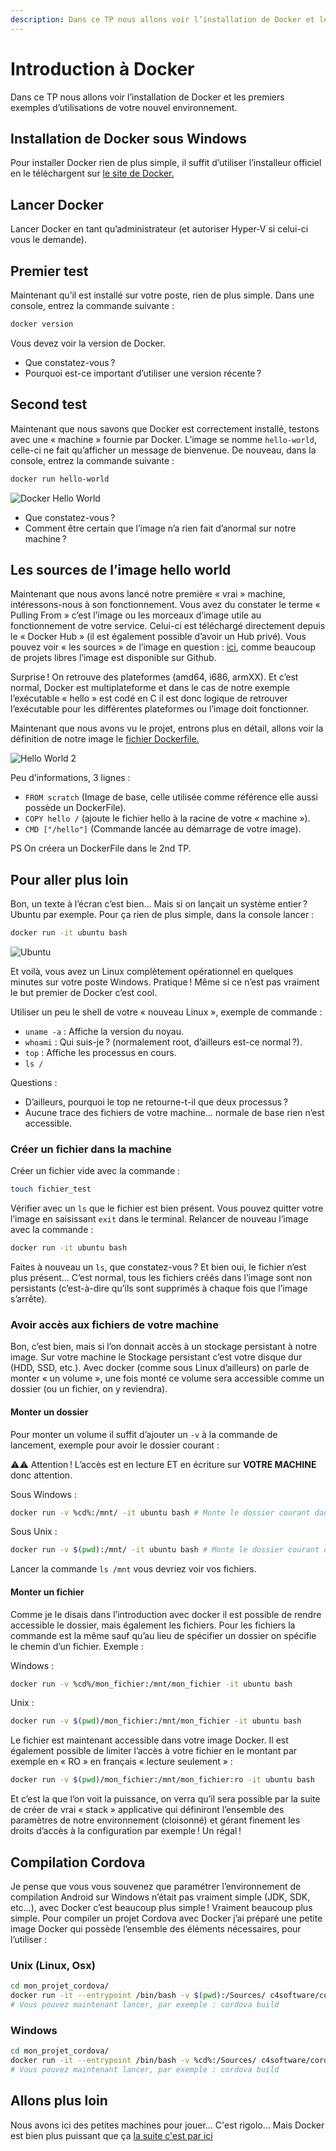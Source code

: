 ```yaml
---
description: Dans ce TP nous allons voir l’installation de Docker et les premiers exemples d’utilisations de votre nouvel environnement.
---
```


# Introduction à Docker

Dans ce TP nous allons voir l’installation de Docker et les premiers exemples d’utilisations de votre nouvel environnement.

## Installation de Docker sous Windows

Pour installer Docker rien de plus simple, il suffit d’utiliser l’installeur officiel en le téléchargent sur [le site de Docker.](https://www.docker.com/docker-windows)

## Lancer Docker

Lancer Docker en tant qu’administrateur (et autoriser Hyper-V si celui-ci vous le demande).

## Premier test

Maintenant qu’il est installé sur votre poste, rien de plus simple. Dans une console, entrez la commande suivante :

```bash
docker version
```

Vous devez voir la version de Docker.

- Que constatez-vous ?
- Pourquoi est-ce important d’utiliser une version récente ?

## Second test

Maintenant que nous savons que Docker est correctement installé, testons avec une « machine » fournie par Docker. L’image se nomme `hello-world`, celle-ci ne fait qu’afficher un message de bienvenue. De nouveau, dans la console, entrez la commande suivante :

```bash
docker run hello-world
```

![Docker Hello World](./ressources/hello-world.png)

- Que constatez-vous ?
- Comment être certain que l’image n’a rien fait d’anormal sur notre machine ?

## Les sources de l’image hello world

Maintenant que nous avons lancé notre première « vrai » machine, intéressons-nous à son fonctionnement. Vous avez du constater le terme « Pulling From » c’est l’image ou les morceaux d’image utile au fonctionnement de votre service. Celui-ci est téléchargé directement depuis le « Docker Hub » (il est également possible d’avoir un Hub privé). Vous pouvez voir « les sources » de l’image en question : [ici](https://github.com/docker-library/hello-world), comme beaucoup de projets libres l’image est disponible sur Github.

Surprise ! On retrouve des plateformes (amd64, i686, armXX). Et c’est normal, Docker est multiplateforme et dans le cas de notre exemple l’exécutable « hello » est codé en C il est donc logique de retrouver l’exécutable pour les différentes plateformes ou l’image doit fonctionner.

Maintenant que nous avons vu le projet, entrons plus en détail, allons voir la définition de notre image le [fichier Dockerfile.](https://github.com/docker-library/hello-world/blob/master/i386/hello-world/Dockerfile)

![Hello World 2](./ressources/hello-world2.png)

Peu d’informations, 3 lignes :

- `FROM scratch` (Image de base, celle utilisée comme référence elle aussi possède un DockerFile).
- `COPY hello /` (ajoute le fichier hello à la racine de votre « machine »).
- `CMD ["/hello"]` (Commande lancée au démarrage de votre image).

PS On créera un DockerFile dans le 2nd TP.

## Pour aller plus loin

Bon, un texte à l’écran c’est bien… Mais si on lançait un système entier ? Ubuntu par exemple. Pour ça rien de plus simple, dans la console lancer :

```bash
docker run -it ubuntu bash
```

![Ubuntu](./ressources/ubuntu.png)

Et voilà, vous avez un Linux complètement opérationnel en quelques minutes sur votre poste Windows. Pratique ! Même si ce n’est pas vraiment le but premier de Docker c’est cool.

Utiliser un peu le shell de votre « nouveau Linux », exemple de commande :

- `uname -a` : Affiche la version du noyau.
- `whoami` : Qui suis-je ? (normalement root, d’ailleurs est-ce normal ?).
- `top` : Affiche les processus en cours.
- `ls /`

Questions :

- D’ailleurs, pourquoi le top ne retourne-t-il que deux processus ?
- Aucune trace des fichiers de votre machine… normale de base rien n’est accessible.

### Créer un fichier dans la machine

Créer un fichier vide avec la commande :

```bash
touch fichier_test
```

Vérifier avec un `ls` que le fichier est bien présent. Vous pouvez quitter votre l’image en saisissant `exit` dans le terminal. Relancer de nouveau l’image avec la commande :

```bash
docker run -it ubuntu bash
```

Faites à nouveau un `ls`, que constatez-vous ? Et bien oui, le fichier n’est plus présent… C’est normal, tous les fichiers créés dans l’image sont non persistants (c’est-à-dire qu’ils sont supprimés à chaque fois que l’image s’arrête).

### Avoir accès aux fichiers de votre machine

Bon, c’est bien, mais si l’on donnait accès à un stockage persistant à notre image. Sur votre machine le Stockage persistant c’est votre disque dur (HDD, SSD, etc.). Avec docker (comme sous Linux d’ailleurs) on parle de monter « un volume », une fois monté ce volume sera accessible comme un dossier (ou un fichier, on y reviendra).

#### Monter un dossier

Pour monter un volume il suffit d’ajouter un `-v` à la commande de lancement, exemple pour avoir le dossier courant :

⚠️⚠️ Attention ! L’accès est en lecture ET en écriture sur **VOTRE MACHINE** donc attention.

Sous Windows :

```bash
docker run -v %cd%:/mnt/ -it ubuntu bash # Monte le dossier courant dans le /mnt du Docker.
```

Sous Unix :

```bash
docker run -v $(pwd):/mnt/ -it ubuntu bash # Monte le dossier courant dans le /mnt du Docker.
```

Lancer la commande `ls /mnt` vous devriez voir vos fichiers.

#### Monter un fichier

Comme je le disais dans l’introduction avec docker il est possible de rendre accessible le dossier, mais également les fichiers. Pour les fichiers la commande est la même sauf qu’au lieu de spécifier un dossier on spécifie le chemin d’un fichier. Exemple :

Windows :

```bash
docker run -v %cd%/mon_fichier:/mnt/mon_fichier -it ubuntu bash
```

Unix :

```bash
docker run -v $(pwd)/mon_fichier:/mnt/mon_fichier -it ubuntu bash
```

Le fichier est maintenant accessible dans votre image Docker. Il est également possible de limiter l’accès à votre fichier en le montant par exemple en « RO » en français « lecture seulement » :

```bash
docker run -v $(pwd)/mon_fichier:/mnt/mon_fichier:ro -it ubuntu bash
```

Et c’est la que l’on voit la puissance, on verra qu’il sera possible par la suite de créer de vrai « stack » applicative qui définiront l’ensemble des paramètres de notre environnement (cloisonné) et gérant finement les droits d’accès à la configuration par exemple ! Un régal !

## Compilation Cordova

Je pense que vous vous souvenez que paramétrer l’environnement de compilation Android sur Windows n’était pas vraiment simple (JDK, SDK, etc…), avec Docker c’est beaucoup plus simple ! Vraiment beaucoup plus simple. Pour compiler un projet Cordova avec Docker j’ai préparé une petite image Docker qui possède l’ensemble des éléments nécessaires, pour l’utiliser :

### Unix (Linux, Osx)

```sh
cd mon_projet_cordova/
docker run -it --entrypoint /bin/bash -v $(pwd):/Sources/ c4software/cordova-light:latest
# Vous pouvez maintenant lancer, par exemple : cordova build
```

### Windows

```sh
cd mon_projet_cordova/
docker run -it --entrypoint /bin/bash -v %cd%:/Sources/ c4software/cordova-light:latest
# Vous pouvez maintenant lancer, par exemple : cordova build
```

## Allons plus loin

Nous avons ici des petites machines pour jouer… C'est rigolo… Mais Docker est bien plus puissant que ça [la suite c'est par ici](./creer_server_local.md)
